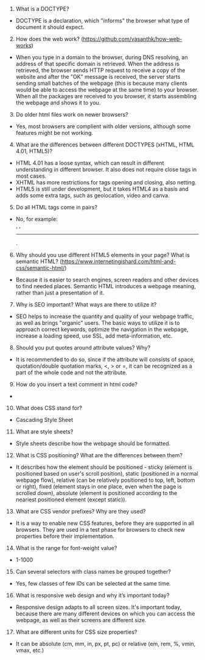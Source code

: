 1. What is a DOCTYPE?
- DOCTYPE is a declaration, which "informs" the browser what type of document it should expect.
2. How does the web work? (https://github.com/vasanthk/how-web-works)
- When you type in a domain to the browser, during DNS resolving, an address of that specific domain is retrieved.
When the address is retrieved, the browser sends HTTP request to receive a copy of the website and after the "OK" message is received,
the server starts sending small batches of the webpage (this is because many clients would be able to access the webpage at the same time) to your browser.
When all the packages are received to you browser, it starts assembling the webpage and shows it to you. 
3. Do older html files work on newer browsers?
- Yes, most browsers are complient with older versions, although some features might be not working.
4. What are the differences between different DOCTYPES (xHTML, HTML 4.01, HTML5)?
- HTML 4.01 has a loose syntax, which can result in different understanding in different browser. It also does not require close tags in most cases.
- XHTML has more restrictions for tags opening and closing, also netting.
- HTML5 is still under development, but it takes HTML4 as a basis and adds some extra tags, such as geolocation, video and canva.
5. Do all HTML tags come in pairs?
- No, for example: <br/>, <img/>, <hr/>.
6. Why should you use different HTML5 elements in your page? What is semantic HTML? (https://www.internetingishard.com/html-and-css/semantic-html/)
- Because it is easier to search engines, screen readers and other devices to find needed places.
Semantic HTML introduces a webpage meaning, rather than just a presentation of it.
7. Why is SEO important? What ways are there to utilize it?
- SEO helps to increase the quantity and quality of your webpage traffic, as well as brings "organic" users.
The basic ways to utilize it is to approach correct keywords, optimize the navigation in the webpage, increase a loading speed, use SSL, add meta-information, etc.
8. Should you put quotes around attribute values? Why?
- It is recommended to do so, since if the attribute will consists of space, quotation/double quotation marks, <, > or =, it can be recognized as a part of the whole code and not the attribute.
9. How do you insert a text comment in html code?
- <!--My comment is here-->
10. What does CSS stand for?
- Cascading Style Sheet
11. What are style sheets?
- Style sheets describe how the webpage should be formatted. 
12. What is CSS positioning? What are the differences between them?
- It describes how the element should be positioned - sticky (element is positioned based on user's scroll position), static (positioned in a normal webpage flow), relative (can be relatively positioned to top, left, bottom or right), fixed (element stays in one place, even when the page is scrolled down), absolute (element is positioned according to the neariest positioned element (except static)). 
13. What are CSS vendor prefixes? Why are they used?
- It is a way to enable new CSS features, before they are supported in all browsers. They are used in a test phase for browsers to check new properties before their implementation. 
14. What is the range for font-weight value?
- 1-1000
15. Can several selectors with class names be grouped together?
- Yes, few classes of few IDs can be selected at the same time.
16. What is responsive web design and why it’s important today?
- Responsive design adapts to all screen sizes. It's important today, because there are many different devices on which you can access the webpage, as well as their screens are different size.
17. What are different units for CSS size properties?
- It can be absolute (cm, mm, in, px, pt, pc) or relative (em, rem, %, vmin, vmax, etc.)